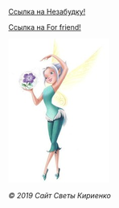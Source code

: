 [Ссылка на Незабудку!](https://svkirienko.github.io/Nezabudka/src/ "Проба html и css")

[Ссылка на For friend!](https://svkirienko.github.io/NotForget/srс/ "Проба html и css")

![Привет](https://github.com/SvKirienko/SvKirienko.github.io/blob/master/Pinki.jpg)


*© 2019 Сайт Светы Кириенко*
